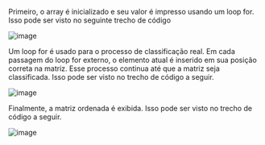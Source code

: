 Primeiro, o array é inicializado e seu valor é impresso usando um loop for. Isso pode ser visto no seguinte trecho de código

![image](https://user-images.githubusercontent.com/54037849/195663465-c3ce33cf-15aa-4c0f-9fc7-3863a520cae6.png)

Um loop for é usado para o processo de classificação real. Em cada passagem do loop for externo, o elemento atual é inserido em sua posição correta na matriz. Esse processo continua até que a matriz seja classificada. Isso pode ser visto no trecho de código a seguir.

![image](https://user-images.githubusercontent.com/54037849/195663665-2fac3af8-87ad-446f-9df0-5b81b0b7ed19.png)

Finalmente, a matriz ordenada é exibida. Isso pode ser visto no trecho de código a seguir.

![image](https://user-images.githubusercontent.com/54037849/195663780-307f3082-05b6-476c-ad1e-c2ec057773d4.png)
